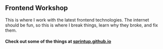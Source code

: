 ## Frontend Workshop

This is where I work with the latest frontend technologies. The internet should be fun, so this is where I break things, learn why they broke, and fix them.

#### Check out some of the things at [sprintup.github.io](http://sprintup.github.io/)